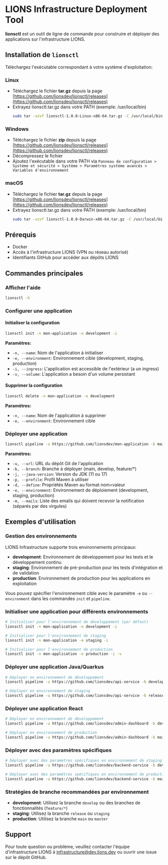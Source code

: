 # LIONS Infrastructure Deployment Tool

**lionsctl** est un outil de ligne de commande pour construire et déployer des applications sur l'infrastructure LIONS.

## Installation de `lionsctl`

Téléchargez l'exécutable correspondant à votre système d'exploitation:

### Linux

- Téléchargez le fichier **tar.gz** depuis la page [https://github.com/lionsdev/lionsctl/releases](https://github.com/lionsdev/lionsctl/releases)
- Extrayez lionsctl.tar.gz dans votre PATH (exemple: /usr/local/bin)
  ```bash
  sudo tar -xzvf lionsctl-1.0.0-Linux-x86-64.tar.gz -C /usr/local/bin/ lionsctl
  ```

### Windows

- Téléchargez le fichier **zip** depuis la page [https://github.com/lionsdev/lionsctl/releases](https://github.com/lionsdev/lionsctl/releases)
- Décompressez le fichier
- Ajoutez l'exécutable dans votre PATH via `Panneau de configuration > Système et sécurité > Système > Paramètres système avancés > Variables d'environnement`

### macOS

- Téléchargez le fichier **tar.gz** depuis la page [https://github.com/lionsdev/lionsctl/releases](https://github.com/lionsdev/lionsctl/releases)
- Extrayez lionsctl.tar.gz dans votre PATH (exemple: /usr/local/bin)
  ```bash
  sudo tar -xzvf lionsctl-1.0.0-Darwin-x86-64.tar.gz -C /usr/local/bin/ lionsctl
  ```

## Prérequis

- Docker
- Accès à l'infrastructure LIONS (VPN ou réseau autorisé)
- Identifiants GitHub pour accéder aux dépôts LIONS

## Commandes principales

### Afficher l'aide

```bash
lionsctl -h
```

### Configurer une application

#### Initialiser la configuration

```bash
lionsctl init -n mon-application -e development -i
```

**Paramètres:**
- `-n, --name`: Nom de l'application à initialiser
- `-e, --environment`: Environnement cible (development, staging, production)
- `-i, --ingress`: L'application est accessible de l'extérieur (a un ingress)
- `-v, --volume`: L'application a besoin d'un volume persistant

#### Supprimer la configuration

```bash
lionsctl delete -n mon-application -e development
```

**Paramètres:**
- `-n, --name`: Nom de l'application à supprimer
- `-e, --environment`: Environnement cible

### Déployer une application

```bash
lionsctl pipeline -u https://github.com/lionsdev/mon-application -b main -j 17 -e development -m admin@dev.lions.dev
```

**Paramètres:**
- `-u, --url`: URL du dépôt Git de l'application
- `-b, --branch`: Branche à déployer (main, develop, feature/*)
- `-j, --java-version`: Version du JDK (11 ou 17)
- `-p, --profile`: Profil Maven à utiliser
- `-d, --define`: Propriétés Maven au format nom=valeur
- `-e, --environment`: Environnement de déploiement (development, staging, production)
- `-m, --mails`: Liste des emails qui doivent recevoir la notification (séparés par des virgules)

## Exemples d'utilisation

### Gestion des environnements

LIONS Infrastructure supporte trois environnements principaux:

- **development**: Environnement de développement pour les tests et le développement continu
- **staging**: Environnement de pré-production pour les tests d'intégration et de validation
- **production**: Environnement de production pour les applications en exploitation

Vous pouvez spécifier l'environnement cible avec le paramètre `-e` ou `--environment` dans les commandes `init` et `pipeline`.

### Initialiser une application pour différents environnements

```bash
# Initialiser pour l'environnement de développement (par défaut)
lionsctl init -n mon-application -e development -i

# Initialiser pour l'environnement de staging
lionsctl init -n mon-application -e staging -i

# Initialiser pour l'environnement de production
lionsctl init -n mon-application -e production -i -v
```

### Déployer une application Java/Quarkus

```bash
# Déployer en environnement de développement
lionsctl pipeline -u https://github.com/lionsdev/api-service -b develop -j 17 -e development -m dev-team@dev.lions.dev

# Déployer en environnement de staging
lionsctl pipeline -u https://github.com/lionsdev/api-service -b release -j 17 -e staging -m dev-team@dev.lions.dev,qa@dev.lions.dev
```

### Déployer une application React

```bash
# Déployer en environnement de développement
lionsctl pipeline -u https://github.com/lionsdev/admin-dashboard -b develop -e development -m admin@dev.lions.dev

# Déployer en environnement de production
lionsctl pipeline -u https://github.com/lionsdev/admin-dashboard -b main -e production -m admin@dev.lions.dev,ops@dev.lions.dev
```

### Déployer avec des paramètres spécifiques

```bash
# Déployer avec des paramètres spécifiques en environnement de staging
lionsctl pipeline -u https://github.com/lionsdev/backend-service -b develop -j 17 -p dev -d "quarkus.log.level=DEBUG" -e staging -m dev-team@dev.lions.dev

# Déployer avec des paramètres spécifiques en environnement de production
lionsctl pipeline -u https://github.com/lionsdev/backend-service -b main -j 17 -p prod -d "quarkus.log.level=INFO" -e production -m ops@dev.lions.dev
```

### Stratégies de branche recommandées par environnement

- **development**: Utilisez la branche `develop` ou des branches de fonctionnalités (`feature/*`)
- **staging**: Utilisez la branche `release` ou `staging`
- **production**: Utilisez la branche `main` ou `master`

## Support

Pour toute question ou problème, veuillez contacter l'équipe d'infrastructure LIONS à infrastructure@dev.lions.dev ou ouvrir une issue sur le dépôt GitHub.
